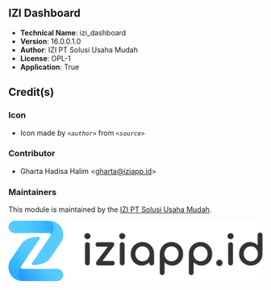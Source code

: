 ## IZI Dashboard
- **Technical Name**: izi_dashboard
- **Version**: 16.0.0.1.0
- **Author**: IZI PT Solusi Usaha Mudah
- **License**: OPL-1
- **Application**: True

## Credit(s)
### Icon
- Icon made by _`<author>`_ from _`<source>`_

### Contributor
- Gharta Hadisa Halim <[gharta@iziapp.id](mailto:gharta@iziapp.id)>

### Maintainers
This module is maintained by the [IZI PT Solusi Usaha Mudah](https://iziapp.id).

![alt text](static/description/images/izi-logo.png "IZI PT Solusi Usaha Mudah")